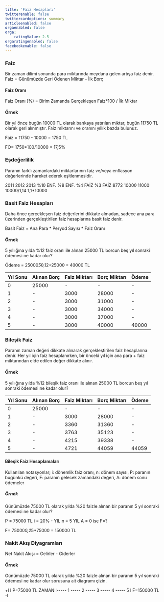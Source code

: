 ```yaml
---
title: 'Faiz Hesapları'
twitterenable: false
twittercardoptions: summary
articleenabled: false
orgaenabled: false
orga:
    ratingValue: 2.5
orgaratingenabled: false
facebookenable: false
---
```


### Faiz
Bir zaman dilimi sonunda para miktarında meydana gelen artışa faiz denir. Faiz = Günümüzde Geri Ödenen Miktar - İlk Borç

#### Faiz Oranı
Faiz Oranı (%) = Birim Zamanda Gerçekleşen Faiz*100 / İlk Miktar

#### Örnek
Bir yıl önce bugün 10000 TL olarak bankaya yatırılan miktar, bugün 11750 TL olarak geri alınmıştır. Faiz miktarını ve oranını yıllık bazda bulunuz.

Faiz = 11750 - 10000 = 1750 TL

FO= 1750*100/10000 = 17,5%

### Eşdeğerlilik
Paranın farklı zamanlardaki miktarlarının faiz ve/veya enflasyon değerlerinde hareket ederek eşitlenmesidir.

2011		2012		2013
	%10 ENF.	%8 ENF.
    %4 FAİZ		%3 FAİZ
8772		10000		11000
10000/1,14				1,1*10000

### Basit Faiz Hesapları
Daha önce gerçekleşen faiz değerlerini dikkate almadan, sadece ana para üzerinden gerçekleştirilen faiz hesaplarına basit faiz denir.

Basit Faiz = Ana Para * Peryod Sayısı * Faiz Oranı

#### Örnek
5 yıllığına yılda %12 faiz oranı ile alınan 25000 TL borcun beş yıl sonraki ödemesi ne kadar olur?

Ödeme = 25000*5*0,12+25000 = 40000 TL

| Yıl Sonu | Alınan Borç | Faiz Miktarı | Borç Miktarı | Ödeme |
| ----- | ----- | ----- | ---- | ---- |
| 0 | 25000 | - | - | - |
| 1 | - | 3000 | 28000 | - |
| 2 | - | 3000 | 31000 | - |
| 3 | - | 3000 | 34000 | - |
| 4 | - | 3000 | 37000 | - |
| 5 | - | 3000 | 40000 | 40000 |

### Bileşik Faiz
Paranın zaman değeri dikkate alınarak gerçekleştirilen faiz hesaplarına denir. Her yıl için faiz hesaplanırken, bir önceki yıl için ana para + faiz miktarından elde edilen değer dikkate alınır.

#### Örnek
5 yıllığına yılda %12 bileşik faiz oranı ile alınan 25000 TL borcun beş yıl sonraki ödemesi ne kadar olur?

| Yıl Sonu | Alınan Borç | Faiz Miktarı | Borç Miktarı | Ödeme |
| ----- | ----- | ----- | ---- | ---- |
| 0 | 25000 | - | - | - |
| 1 | - | 3000 | 28000 | - |
| 2 | - | 3360 | 31360 | - |
| 3 | - | 3763 | 35123 | - |
| 4 | - | 4215 | 39338 | - |
| 5 | - | 4721 | 44059 | 44059 |

#### Bileşik Faiz Hesaplamaları

Kullanılan notasyonlar;
i: dönemlik faiz oranı, n: dönem sayısı, P: paranın bugünkü değeri, F: paranın gelecek zamandaki değeri, A: dönem sonu ödemeler

##### Örnek
Günümüzde 75000 TL olarak yılda %20 faizle alınan bir paranın 5 yıl sonraki ödemesi ne kadar olur?

P = 75000 TL
i = 20% - YIL
n = 5 YIL
A = 0 ise F=?

F= 75000*0,2*5*75000 = 150000 TL

### Nakit Akış Diyagramları
Net Nakit Akışı = Gelirler - Giderler

#### Örnek
Günümüzde 75000 TL olarak yılda %20 faizle alınan bir paranın 5 yıl sonraki ödemesi ne kadar olur sorusuna ait diagramı çizin.

+l
 l	P=75000 TL						ZAMAN
 l----- 1 ----- 2 ----- 3 ----- 4 ----- 5
 l									F=150000 TL
-l

